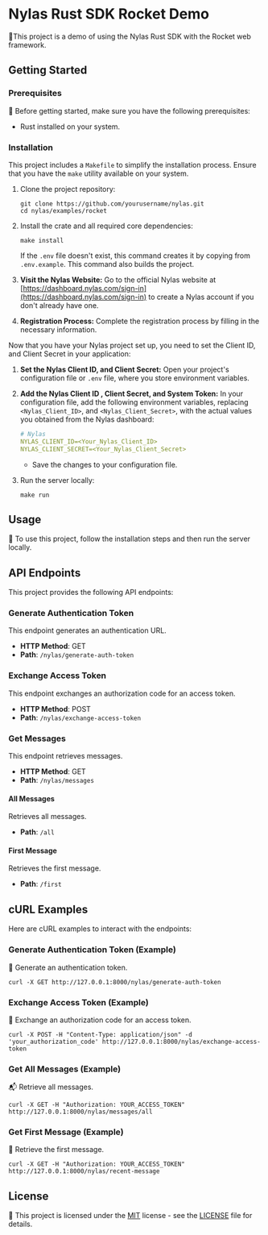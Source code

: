 # Nylas Rust SDK Rocket Demo

🚀This project is a demo of using the Nylas Rust SDK with the Rocket web framework.

## Getting Started

### Prerequisites

🔧 Before getting started, make sure you have the following prerequisites:

- Rust installed on your system.

### Installation

This project includes a `Makefile` to simplify the installation process. Ensure that you have the `make` utility available on your system.

1. Clone the project repository:

   ```shell
   git clone https://github.com/yourusername/nylas.git
   cd nylas/examples/rocket
   ```

1. Install the crate and all required core dependencies:

   ```shell
   make install
   ```

   If the `.env` file doesn't exist, this command creates it by copying from `.env.example`. This command also builds the project.

1. **Visit the Nylas Website:** Go to the official Nylas website at [https://dashboard.nylas.com/sign-in](https://dashboard.nylas.com/sign-in) to create a Nylas account if you don't already have one.

1. **Registration Process:** Complete the registration process by filling in the necessary information.

Now that you have your Nylas project set up, you need to set the Client ID, and Client Secret in your application:

1. **Set the Nylas Client ID, and Client Secret:** Open your project's configuration file or `.env` file, where you store environment variables.

1. **Add the Nylas Client ID , Client Secret, and System Token:** In your configuration file, add the following environment variables, replacing `<Nylas_Client_ID>`, and `<Nylas_Client_Secret>`, with the actual values you obtained from the Nylas dashboard:
     ```yaml
     # Nylas
     NYLAS_CLIENT_ID=<Your_Nylas_Client_ID>
     NYLAS_CLIENT_SECRET=<Your_Nylas_Client_Secret>
     ```
     - Save the changes to your configuration file.

1. Run the server locally:

   ```shell
   make run
   ```

## Usage

🚀 To use this project, follow the installation steps and then run the server locally.

## API Endpoints

This project provides the following API endpoints:

### Generate Authentication Token

This endpoint generates an authentication URL.

- **HTTP Method**: GET
- **Path**: `/nylas/generate-auth-token`

### Exchange Access Token

This endpoint exchanges an authorization code for an access token.

- **HTTP Method**: POST
- **Path**: `/nylas/exchange-access-token`

### Get Messages

This endpoint retrieves messages.

- **HTTP Method**: GET
- **Path**: `/nylas/messages`

#### All Messages

Retrieves all messages.

- **Path**: `/all`

#### First Message

Retrieves the first message.

- **Path**: `/first`

## cURL Examples

Here are cURL examples to interact with the endpoints:

### Generate Authentication Token (Example)

🔑 Generate an authentication token.

```shell
curl -X GET http://127.0.0.1:8000/nylas/generate-auth-token
```

### Exchange Access Token (Example)

🔄 Exchange an authorization code for an access token.

```shell
curl -X POST -H "Content-Type: application/json" -d 'your_authorization_code' http://127.0.0.1:8000/nylas/exchange-access-token
```

### Get All Messages (Example)

📬 Retrieve all messages.

```shell
curl -X GET -H "Authorization: YOUR_ACCESS_TOKEN" http://127.0.0.1:8000/nylas/messages/all
```

### Get First Message (Example)

📩 Retrieve the first message.

```shell
curl -X GET -H "Authorization: YOUR_ACCESS_TOKEN" http://127.0.0.1:8000/nylas/recent-message
```

## License

📜 This project is licensed under the [MIT](LICENSE) license - see the [LICENSE](LICENSE) file for details.
